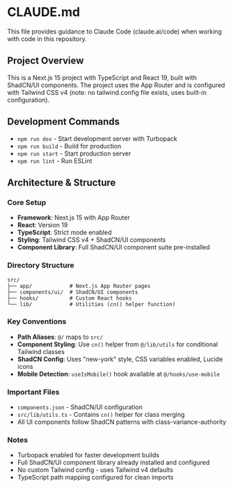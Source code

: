 # CLAUDE.md

This file provides guidance to Claude Code (claude.ai/code) when working with code in this repository.

## Project Overview

This is a Next.js 15 project with TypeScript and React 19, built with ShadCN/UI components. The project uses the App Router and is configured with Tailwind CSS v4 (note: no tailwind.config file exists, uses built-in configuration).

## Development Commands

- `npm run dev` - Start development server with Turbopack
- `npm run build` - Build for production  
- `npm run start` - Start production server
- `npm run lint` - Run ESLint

## Architecture & Structure

### Core Setup
- **Framework**: Next.js 15 with App Router
- **React**: Version 19 
- **TypeScript**: Strict mode enabled
- **Styling**: Tailwind CSS v4 + ShadCN/UI components
- **Component Library**: Full ShadCN/UI component suite pre-installed

### Directory Structure
```
src/
├── app/            # Next.js App Router pages
├── components/ui/  # ShadCN/UI components 
├── hooks/          # Custom React hooks
└── lib/            # Utilities (cn() helper function)
```

### Key Conventions
- **Path Aliases**: `@/` maps to `src/`
- **Component Styling**: Use `cn()` helper from `@/lib/utils` for conditional Tailwind classes
- **ShadCN Config**: Uses "new-york" style, CSS variables enabled, Lucide icons
- **Mobile Detection**: `useIsMobile()` hook available at `@/hooks/use-mobile`

### Important Files
- `components.json` - ShadCN/UI configuration
- `src/lib/utils.ts` - Contains `cn()` helper for class merging
- All UI components follow ShadCN patterns with class-variance-authority

### Notes
- Turbopack enabled for faster development builds
- Full ShadCN/UI component library already installed and configured
- No custom Tailwind config - uses Tailwind v4 defaults
- TypeScript path mapping configured for clean imports